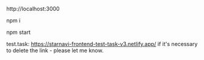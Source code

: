 http://localhost:3000

npm i 

npm start

test.task: https://starnavi-frontend-test-task-v3.netlify.app/
if it's necessary to delete the link - please let me know.